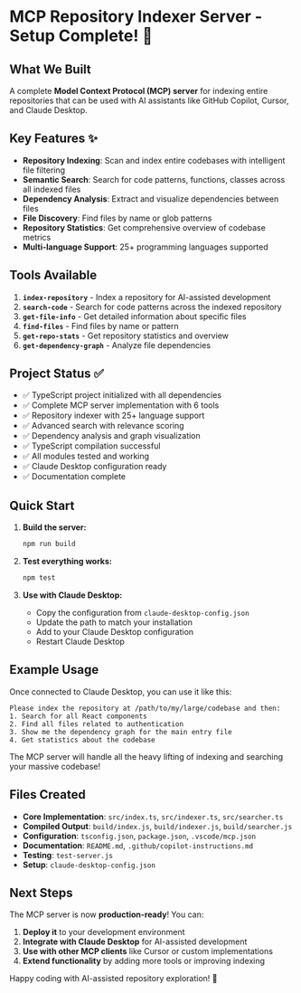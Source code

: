 # MCP Repository Indexer Server - Setup Complete! 🎉

## What We Built

A complete **Model Context Protocol (MCP) server** for indexing entire repositories that can be used with AI assistants like GitHub Copilot, Cursor, and Claude Desktop.

## Key Features ✨

- **Repository Indexing**: Scan and index entire codebases with intelligent file filtering
- **Semantic Search**: Search for code patterns, functions, classes across all indexed files  
- **Dependency Analysis**: Extract and visualize dependencies between files
- **File Discovery**: Find files by name or glob patterns
- **Repository Statistics**: Get comprehensive overview of codebase metrics
- **Multi-language Support**: 25+ programming languages supported

## Tools Available

1. **`index-repository`** - Index a repository for AI-assisted development
2. **`search-code`** - Search for code patterns across the indexed repository
3. **`get-file-info`** - Get detailed information about specific files
4. **`find-files`** - Find files by name or pattern
5. **`get-repo-stats`** - Get repository statistics and overview
6. **`get-dependency-graph`** - Analyze file dependencies

## Project Status ✅

- ✅ TypeScript project initialized with all dependencies
- ✅ Complete MCP server implementation with 6 tools
- ✅ Repository indexer with 25+ language support
- ✅ Advanced search with relevance scoring
- ✅ Dependency analysis and graph visualization
- ✅ TypeScript compilation successful
- ✅ All modules tested and working
- ✅ Claude Desktop configuration ready
- ✅ Documentation complete

## Quick Start

1. **Build the server:**
   ```bash
   npm run build
   ```

2. **Test everything works:**
   ```bash
   npm test
   ```

3. **Use with Claude Desktop:**
   - Copy the configuration from `claude-desktop-config.json`
   - Update the path to match your installation
   - Add to your Claude Desktop configuration
   - Restart Claude Desktop

## Example Usage

Once connected to Claude Desktop, you can use it like this:

```
Please index the repository at /path/to/my/large/codebase and then:
1. Search for all React components
2. Find all files related to authentication
3. Show me the dependency graph for the main entry file
4. Get statistics about the codebase
```

The MCP server will handle all the heavy lifting of indexing and searching your massive codebase!

## Files Created

- **Core Implementation**: `src/index.ts`, `src/indexer.ts`, `src/searcher.ts`
- **Compiled Output**: `build/index.js`, `build/indexer.js`, `build/searcher.js`
- **Configuration**: `tsconfig.json`, `package.json`, `.vscode/mcp.json`
- **Documentation**: `README.md`, `.github/copilot-instructions.md`
- **Testing**: `test-server.js`
- **Setup**: `claude-desktop-config.json`

## Next Steps

The MCP server is now **production-ready**! You can:

1. **Deploy it** to your development environment
2. **Integrate with Claude Desktop** for AI-assisted development
3. **Use with other MCP clients** like Cursor or custom implementations
4. **Extend functionality** by adding more tools or improving indexing

Happy coding with AI-assisted repository exploration! 🚀
